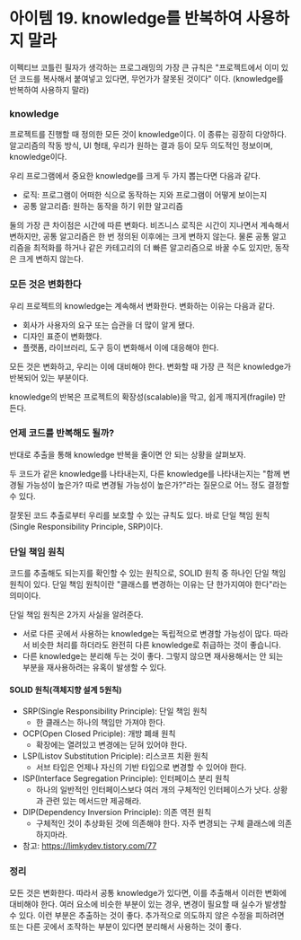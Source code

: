 아이템 19. knowledge를 반복하여 사용하지 말라
=========================
이펙티브 코틀린 필자가 생각하는 프로그래밍의 가장 큰 규칙은 "프로젝트에서 이미 있던 코드를 복사해서 붙여넣고 있다면, 무언가가 잘못된 것이다" 이다. (knowledge를 반복하여 사용하지 말라)

### knowledge
프로젝트를 진행할 때 정의한 모든 것이 knowledge이다. 이 종류는 굉장히 다양하다. 알고리즘의 작동 방식, UI 형태, 우리가 원하는 결과 등이 모두 의도적인 정보이며, knowledge이다.

우리 프로그램에서 중요한 knowledge를 크게 두 가지 뽑는다면 다음과 같다.
* 로직: 프로그램이 어떠한 식으로 동작하는 지와 프로그램이 어떻게 보이는지
* 공통 알고리즘: 원하는 동작을 하기 위한 알고리즘

둘의 가장 큰 차이점은 시간에 따른 변화다. 비즈니스 로직은 시간이 지나면서 계속해서 변하지만, 공통 알고리즘은 한 번 정의된 이후에는 크게 변하지 않는다.
물론 공통 알고리즘을 최적화를 하거나 같은 카테고리의 더 빠른 알고리즘으로 바꿀 수도 있지만, 동작은 크게 변하지 않는다.

### 모든 것은 변화한다
우리 프로젝트의 knowledge는 계속해서 변화한다. 변화하는 이유는 다음과 같다.
* 회사가 사용자의 요구 또는 습관을 더 많이 알게 됐다.
* 디자인 표준이 변화했다.
* 플랫폼, 라이브러리, 도구 등이 변화해서 이에 대응해야 한다.

모든 것은 변화하고, 우리는 이에 대비해야 한다. 변화할 때 가장 큰 적은 knowledge가 반복되어 있는 부분이다.

knowledge의 반복은 프로젝트의 확장성(scalable)을 막고, 쉽게 깨지게(fragile) 만든다. 

### 언제 코드를 반복해도 될까?
반대로 추출을 통해 knowledge 반복을 줄이면 안 되는 상황을 살펴보자.

두 코드가 같은 knowledge를 나타내는지, 다른 knowledge를 나타내는지는 "함께 변경될 가능성이 높은가? 따로 변경될 가능성이 높은가?"라는 질문으로 어느 정도 결정할 수 있다.

잘못된 코드 추출로부터 우리를 보호할 수 있는 규칙도 있다. 바로 단일 책임 원칙(Single Responsibility Principle, SRP)이다.

### 단일 책임 원칙
코드를 추출해도 되는지를 확인할 수 있는 원칙으로, SOLID 원칙 중 하나인 단일 책임 원칙이 있다. 단일 책임 원칙이란 "클래스를 변경하는 이유는 단 한가지여야 한다"라는 의미이다.

단일 책임 원칙은 2가지 사실을 알려준다.
* 서로 다른 곳에서 사용하는 knowledge는 독립적으로 변경할 가능성이 많다. 따라서 비슷한 처리를 하더라도 완전히 다른 knowledge로 취급하는 것이 좋습니다.
* 다른 knowledge는 분리해 두는 것이 좋다. 그렇지 않으면 재사용해서는 안 되는 부분을 재사용하려는 유혹이 발생할 수 있다.

#### SOLID 원칙(객체지향 설계 5원칙)
* SRP(Single Responsibility Principle): 단일 책임 원칙 
  * 한 클래스는 하나의 책임만 가져야 한다.
* OCP(Open Closed Priciple): 개방 폐쇄 원칙 
  * 확장에는 열려있고 변경에는 닫혀 있어야 한다.
* LSP(Listov Substitution Priciple): 리스코프 치환 원칙 
  * 서브 타입은 언제나 자신의 기반 타입으로 변경할 수 있어야 한다.
* ISP(Interface Segregation Principle): 인터페이스 분리 원칙 
  * 하나의 일반적인 인터페이스보다 여러 개의 구체적인 인터페이스가 낫다. 상황과 관련 있는 메서드만 제공해라.
* DIP(Dependency Inversion Principle): 의존 역전 원칙 
  * 구체적인 것이 추상화된 것에 의존해야 한다.  자주 변경되는 구체 클래스에 의존하지마라.
* 참고: https://limkydev.tistory.com/77
### 정리
모든 것은 변화한다. 따라서 공통 knowledge가 있다면, 이를 추출해서 이러한 변화에 대비해야 한다. 여러 요소에 비슷한 부분이 있는 경우, 변경이 필요할 때 실수가 발생할 수 있다. 이런 부분은 추출하는 것이 좋다. 추가적으로 의도하지 않은 수정을 피하려면 또는 다른 곳에서 조작하는 부분이 있다면 분리해서 사용하는 것이 좋다.